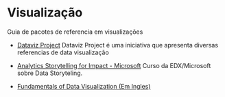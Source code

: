 # Visualização
Guia de pacotes de referencia em visualizações

* [Dataviz Project](https://datavizproject.com) Dataviz Project é uma iniciativa que apresenta diversas referencias de data visualização

* [Analytics Storytelling for Impact - Microsoft](https://www.edx.org/course/analytics-storytelling-for-impact-3) Curso da EDX/Microsoft sobre Data Storyteling.

* [Fundamentals of Data Visualization (Em Ingles)](https://serialmentor.com/dataviz/)
